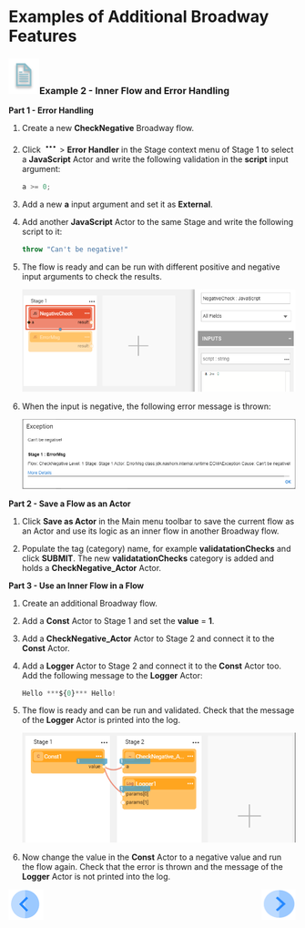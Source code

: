 # Examples of Additional Broadway Features

### ![info](/academy/images/example.png)Example 2 - Inner Flow and Error Handling

**Part 1 - Error Handling**

1. Create a new **CheckNegative** Broadway flow.

2. Click ![dots](images/three_dots_icon.png)> **Error Handler** in the Stage context menu of Stage 1 to select a **JavaScript** Actor and write the following validation in the **script** input argument:

   ~~~javascript
   a >= 0;
   ~~~

3. Add a new **a** input argument and set it as **External**.

4. Add another **JavaScript** Actor to the same Stage and write the following script to it:

   ~~~javascript
   throw "Can't be negative!"
   ~~~

5. The flow is ready and can be run with different positive and negative input arguments to check the results. 

   ![image](images/16_ex1.PNG)

6. When the input is negative, the following error message is thrown:

   ![image](images/16_ex2.PNG)

**Part 2 - Save a Flow as an Actor**

1. Click **Save as Actor** in the Main menu toolbar to save the current flow as an Actor and use its logic as an inner flow in another Broadway flow.

2. Populate the tag (category) name, for example **validatationChecks** and click **SUBMIT**. The new **validatationChecks** category is added and holds a **CheckNegative_Actor** Actor.

**Part 3 - Use an Inner Flow in a Flow**

1. Create an additional Broadway flow.

2. Add a **Const** Actor to Stage 1 and set the **value** = **1**. 

3. Add a **CheckNegative_Actor** Actor to Stage 2 and connect it to the **Const** Actor.

4. Add a **Logger** Actor to Stage 2 and connect it to the **Const** Actor too. Add the following message to the **Logger** Actor:

   ~~~javascript
   Hello ***${0}*** Hello!
   ~~~

5. The flow is ready and can be run and validated. Check that the message of the **Logger** Actor is printed into the log.

   ![image](images/16_ex3.PNG)

6. Now change the value in the **Const** Actor to a negative value and run the flow again. Check that the error is thrown and the message of the **Logger** Actor is not printed into the log.

[![Previous](/articles/images/Previous.png)](15_broadway_addl_features_ex1.md)[<img align="right" width="60" height="54" src="/articles/images/Next.png">](17_broadway_addl_features_ex3.md)

